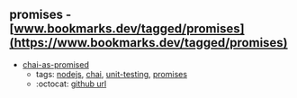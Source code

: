 promises - [www.bookmarks.dev/tagged/promises](https://www.bookmarks.dev/tagged/promises)
---
* [chai-as-promised](https://www.npmjs.com/package/chai-as-promised)
    * tags: [nodejs](../tagged/nodejs.md), [chai](../tagged/chai.md), [unit-testing](../tagged/unit-testing.md), [promises](../tagged/promises.md)
    * :octocat: [github url](https://github.com/domenic/chai-as-promised)
